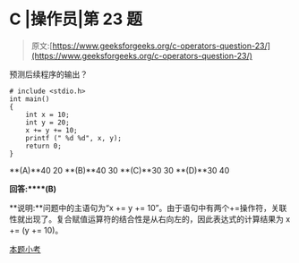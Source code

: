 # C |操作员|第 23 题

> 原文:[https://www.geeksforgeeks.org/c-operators-question-23/](https://www.geeksforgeeks.org/c-operators-question-23/)

预测后续程序的输出？

```
# include <stdio.h>
int main()
{
    int x = 10;
    int y = 20;
    x += y += 10;
    printf (" %d %d", x, y);
    return 0;
}
```

**(A)**40 20
**(B)**40 30
**(C)**30 30
**(D)**30 40

**回答:****(B)**

**说明:**问题中的主语句为“x += y += 10”。由于语句中有两个+=操作符，关联性就出现了。复合赋值运算符的结合性是从右向左的，因此表达式的计算结果为 x += (y += 10)。

[本题小考](https://www.geeksforgeeks.org/c-language-2-gq/operators-gq/)